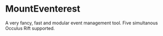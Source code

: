 # MountEventerest
A very fancy, fast and modular event management tool. Five simultanous Occulus Rift supported.

